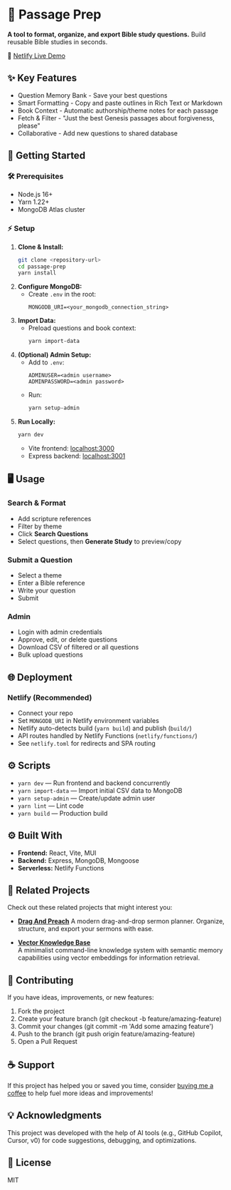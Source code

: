 # 📖 Passage Prep

**A tool to format, organize, and export Bible study questions.**
Build reusable Bible studies in seconds.

🚀 [Netlify Live Demo](https://passage-prep.netlify.app/)

## ✨ Key Features
- Question Memory Bank - Save your best questions
- Smart Formatting - Copy and paste outlines in Rich Text or Markdown
- Book Context - Automatic authorship/theme notes for each passage
- Fetch & Filter - "Just the best Genesis passages about forgiveness, please"
- Collaborative - Add new questions to shared database

## 🚀 Getting Started

### 🛠️ Prerequisites
- Node.js 16+
- Yarn 1.22+
- MongoDB Atlas cluster

### ⚡ Setup
1. **Clone & Install:**
   ```bash
   git clone <repository-url>
   cd passage-prep
   yarn install
   ```
2. **Configure MongoDB:**
   - Create `.env` in the root:
     ```
     MONGODB_URI=<your_mongodb_connection_string>
     ```
3. **Import Data:**
   - Preload questions and book context:
     ```bash
     yarn import-data
     ```
4. **(Optional) Admin Setup:**
   - Add to `.env`:
     ```
     ADMINUSER=<admin username>
     ADMINPASSWORD=<admin password>
     ```
   - Run:
     ```bash
     yarn setup-admin
     ```
5. **Run Locally:**
   ```bash
   yarn dev
   ```
   - Vite frontend: [localhost:3000](http://localhost:3000)
   - Express backend: [localhost:3001](http://localhost:3001)

## 🖥️ Usage

### Search & Format
- Add scripture references
- Filter by theme
- Click **Search Questions**
- Select questions, then **Generate Study** to preview/copy

### Submit a Question
- Select a theme
- Enter a Bible reference
- Write your question
- Submit

### Admin
- Login with admin credentials
- Approve, edit, or delete questions
- Download CSV of filtered or all questions
- Bulk upload questions

## 🌐 Deployment

### Netlify (Recommended)
- Connect your repo
- Set `MONGODB_URI` in Netlify environment variables
- Netlify auto-detects build (`yarn build`) and publish (`build/`)
- API routes handled by Netlify Functions (`netlify/functions/`)
- See `netlify.toml` for redirects and SPA routing

## ⚙️ Scripts
- `yarn dev` — Run frontend and backend concurrently
- `yarn import-data` — Import initial CSV data to MongoDB
- `yarn setup-admin` — Create/update admin user
- `yarn lint` — Lint code
- `yarn build` — Production build

## ⚙️ Built With
- **Frontend:** React, Vite, MUI
- **Backend:** Express, MongoDB, Mongoose
- **Serverless:** Netlify Functions

## 🔗 Related Projects
Check out these related projects that might interest you:
- **[Drag And Preach](https://github.com/allemandi/drag-and-preach)**
  A modern drag-and-drop sermon planner. Organize, structure, and export your sermons with ease.

- **[Vector Knowledge Base](https://github.com/allemandi/vector-knowledge-base)**  
  A minimalist command-line knowledge system with semantic memory capabilities using vector embeddings for information retrieval.


## 🤝 Contributing
If you have ideas, improvements, or new features:

1. Fork the project
2. Create your feature branch (git checkout -b feature/amazing-feature)
3. Commit your changes (git commit -m 'Add some amazing feature')
4. Push to the branch (git push origin feature/amazing-feature)
5. Open a Pull Request

## ☕ Support
If this project has helped you or saved you time, consider [buying me a coffee](https://www.buymeacoffee.com/allemandi) to help fuel more ideas and improvements!

## 💡 Acknowledgments
This project was developed with the help of AI tools (e.g., GitHub Copilot, Cursor, v0) for code suggestions, debugging, and optimizations.

## 📄 License
MIT